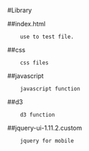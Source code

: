#Library

##index.html

```
	use to test file.
```

##css

```
	css files
```

##javascript

```
	javascript function
```

##d3

```
	d3 function
```

##jquery-ui-1.11.2.custom

```
	jquery for mobile
```
